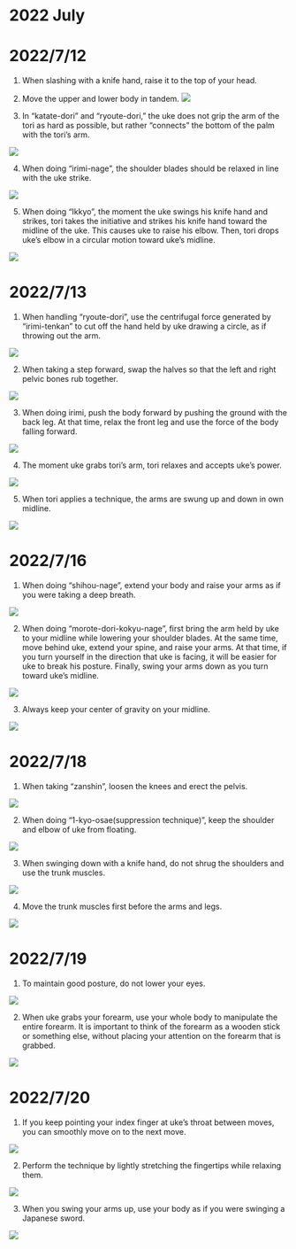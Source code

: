 # 2022 July

# 2022/7/12
1. When slashing with a knife hand, raise it to the top of your head.


2. Move the upper and lower body in tandem.
![](https://github.com/yutaimai1126/shiteiworld/blob/main/img/my_daily_practice/2022_7/2022_7_12/2.jpg)


3. In “katate-dori” and “ryoute-dori,” the uke does not grip the arm of the tori as hard as possible, but rather “connects” the bottom of the palm with the tori’s arm.

![](https://github.com/yutaimai1126/shiteiworld/blob/main/docs/img/my_daily_practice/2022_7/2022_7_12/3.jpg)


4. When doing “irimi-nage”, the shoulder blades should be relaxed in line with the uke strike.

![](https://github.com/yutaimai1126/shiteiworld/blob/main/docs/img/my_daily_practice/2022_7/2022_7_12/4.jpg)

5. When doing “Ikkyo”, the moment the uke swings his knife hand and strikes, tori takes the initiative and strikes his knife hand toward the midline of the uke.  This causes uke to raise his elbow. Then, tori drops uke’s elbow in a circular motion toward uke’s midline.

![](https://github.com/yutaimai1126/shiteiworld/blob/main/docs/img/my_daily_practice/2022_7/2022_7_12/5.jpg)

# 2022/7/13
1. When handling “ryoute-dori”, use the centrifugal force generated by “irimi-tenkan” to cut off the hand held by uke drawing a circle, as if throwing out the arm.

![](https://github.com/yutaimai1126/shiteiworld/blob/main/docs/img/my_daily_practice/2022_7/2022_7_13/1.jpg)

2. When taking a step forward, swap the halves so that the left and right pelvic bones rub together.

![](https://github.com/yutaimai1126/shiteiworld/blob/main/docs/img/my_daily_practice/2022_7/2022_7_13/2.jpg)

3. When doing irimi, push the body forward by pushing the ground with the back leg. At that time, relax the front leg and use the force of the body falling forward.

![](https://github.com/yutaimai1126/shiteiworld/blob/main/docs/img/my_daily_practice/2022_7/2022_7_13/3.jpg)

4. The moment uke grabs tori’s arm, tori relaxes and accepts uke’s power.

![](https://github.com/yutaimai1126/shiteiworld/blob/main/docs/img/my_daily_practice/2022_7/2022_7_13/4.jpg)

5. When tori applies a technique, the arms are swung up and down in own midline.

![](https://github.com/yutaimai1126/shiteiworld/blob/main/docs/img/my_daily_practice/2022_7/2022_7_13/5.jpg)

# 2022/7/16
1. When doing “shihou-nage”, extend your body and raise your arms as if you were taking a deep breath.

![](https://github.com/yutaimai1126/shiteiworld/blob/main/docs/img/my_daily_practice/2022_7/2022_7_16/1.jpg)

2. When doing “morote-dori-kokyu-nage”, first bring the arm held by uke to your midline while lowering your shoulder blades. At the same time, move behind uke, extend your spine, and raise your arms.  At that time, if you turn yourself in the direction that uke is facing, it will be easier for uke to break his posture.  Finally, swing your arms down as you turn toward uke’s midline.

![](https://github.com/yutaimai1126/shiteiworld/blob/main/docs/img/my_daily_practice/2022_7/2022_7_16/2.jpg)

3. Always keep your center of gravity on your midline.

![](https://github.com/yutaimai1126/shiteiworld/blob/main/docs/img/my_daily_practice/2022_7/2022_7_16/3.jpg)

# 2022/7/18
1. When taking “zanshin”, loosen the knees and erect the pelvis.

![](https://github.com/yutaimai1126/shiteiworld/blob/main/docs/img/my_daily_practice/2022_7/2022_7_18/1.jpg)

2. When doing “1-kyo-osae(suppression technique)”, keep the shoulder and elbow of uke from floating.

![](https://github.com/yutaimai1126/shiteiworld/blob/main/docs/img/my_daily_practice/2022_7/2022_7_18/2.jpg)

3. When swinging down with a knife hand, do not shrug the shoulders and use the trunk muscles.

![](https://github.com/yutaimai1126/shiteiworld/blob/main/docs/img/my_daily_practice/2022_7/2022_7_18/3.jpg)

4. Move the trunk muscles first before the arms and legs.

![](https://github.com/yutaimai1126/shiteiworld/blob/main/docs/img/my_daily_practice/2022_7/2022_7_18/4.jpg)

# 2022/7/19
1. To maintain good posture, do not lower your eyes.

![](https://github.com/yutaimai1126/shiteiworld/blob/main/docs/img/my_daily_practice/2022_7/2022_7_19/1.jpg)

2. When uke grabs your forearm, use your whole body to manipulate the entire forearm. It is important to think of the forearm as a wooden stick or something else, without placing your attention on the forearm that is grabbed.

![](https://github.com/yutaimai1126/shiteiworld/blob/main/docs/img/my_daily_practice/2022_7/2022_7_19/2.jpg)

# 2022/7/20
1. If you keep pointing your index finger at uke’s throat between moves, you can smoothly move on to the next move.

![](https://github.com/yutaimai1126/shiteiworld/blob/main/docs/img/my_daily_practice/2022_7/2022_7_20/1.jpg)

2. Perform the technique by lightly stretching the fingertips while relaxing them.

![](https://github.com/yutaimai1126/shiteiworld/blob/main/docs/img/my_daily_practice/2022_7/2022_7_20/2.jpg)

3. When you swing your arms up, use your body as if you were swinging a Japanese sword.

![](https://github.com/yutaimai1126/shiteiworld/blob/main/docs/img/my_daily_practice/2022_7/2022_7_20/3.jpg)